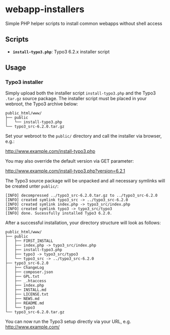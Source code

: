 # webapp-installers

Simple PHP helper scripts to install common webapps without shell access

## Scripts

- **```install-typo3.php```**: Typo3 6.2.x installer script

## Usage

### Typo3 installer

Simply upload both the installer script ```install-typo3.php``` and the Typo3 ```.tar.gz``` source package. The installer script must be placed in your webroot, the Typo3 archive below:

```
public_html/www/
├── public
│   └── install-typo3.php
└── typo3_src-6.2.0.tar.gz
```

Set your webroot to the ```public/``` directory and call the installer via browser, e.g.:

http://www.example.com/install-typo3.php

You may also override the default version via GET parameter:

http://www.example.com/install-typo3.php?version=6.2.1

The Typo3 source package will be unpacked and all necessary symlinks will be created unter ```public/```:

```
[INFO] decompressed ../typo3_src-6.2.0.tar.gz to ../typo3_src-6.2.0
[INFO] created symlink typo3_src -> ../typo3_src-6.2.0
[INFO] created symlink index.php -> typo3_src/index.php
[INFO] created symlink typo3 -> typo3_src/typo3
[INFO] done. Sucessfully installed Typo3 6.2.0.
```

After a successful installation, your directory structure will look as follows:

```
public_html/www/
├── public
│   ├── FIRST_INSTALL
│   ├── index.php -> typo3_src/index.php
│   ├── install-typo3.php
│   ├── typo3 -> typo3_src/typo3
│   └── typo3_src -> ../typo3_src-6.2.0
├── typo3_src-6.2.0
│   ├── ChangeLog
│   ├── composer.json
│   ├── GPL.txt
│   ├── _.htaccess
│   ├── index.php
│   ├── INSTALL.md
│   ├── LICENSE.txt
│   ├── NEWS.md
│   ├── README.md
│   └── typo3
└── typo3_src-6.2.0.tar.gz
```

You can now run the Typo3 setup directly via your URL, e.g. http://www.example.com/
